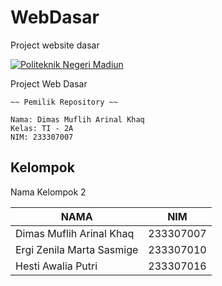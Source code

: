 # WebDasar
Project website dasar

[![Politeknik Negeri Madiun](https://pnm.ac.id/assets/img/btm-logo.png)](https://pnm.ac.id/)

Project Web Dasar
 
 ~~~
~~ Pemilik Repository ~~

Nama: Dimas Muflih Arinal Khaq
Kelas: TI - 2A
 NIM: 233307007
 
~~~
## Kelompok
Nama Kelompok 2

| NAMA | NIM |
| ------ | ------ |
| Dimas Muflih Arinal Khaq | 233307007|
| Ergi Zenila Marta Sasmige | 233307010 |
| Hesti Awalia Putri | 233307016 |
